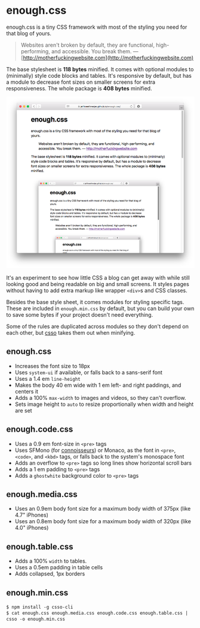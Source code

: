 # enough.css

enough.css is a tiny CSS framework with most of the styling you need for that
blog of yours.

> Websites aren't broken by default, they are functional, high-performing, and
> accessible. You break them.
&mdash; [http://motherfuckingwebsite.com](http://motherfuckingwebsite.com)

The base stylesheet is **118 bytes** minified. It comes with optional modules
to (minimally) style code blocks and tables. It's responsive by default, but
has a module to decrease font sizes on smaller screens for extra
responsiveness. The whole package is **408 bytes** minified.

[![enough.css](screenshot.png)](https://jeffkreeftmeijer.github.io/enough.css/)

It's an experiment to see how little CSS a blog can get away with while still
looking good and being readable on big and small screens. It styles pages
without having to add extra markup like wrapper `<div>`s and CSS classes.

Besides the base style sheet, it comes modules for styling specific
tags. These are included in `enough.min.css` by default, but you can build your
own to save some bytes if your project doesn't need everything.

Some of the rules are duplicated across modules so they don't depend on each
other, but [csso](https://github.com/css/csso) takes them out when minifying.

## enough.css

- Increases the font size to 18px
- Uses `system-ui` if available, or falls back to a sans-serif font
- Uses a 1.4 em `line-height`
- Makes the body 40 em wide with 1 em left- and right paddings, and centers it
- Adds a 100% `max-width` to images and videos, so they can't overflow.
- Sets image height to `auto` to resize proportionally when width and height
  are set

## enough.code.css

- Uses a 0.9 em font-size in `<pre>` tags
- Uses SFMono (for
  [connoisseurs](https://github.com/jeffkreeftmeijer/enough.css/commit/d96b26347bf55c0061da5e434974191f3a2d67ed))
  or Monaco, as the font in `<pre>`, `<code>`, and `<kbd>` tags, or falls back
  to the system's monospace font
- Adds an overflow to `<pre>` tags so long lines show horizontal scroll bars
- Adds a 1 em padding to `<pre>` tags
- Adds a `ghostwhite` background color to `<pre>` tags

## enough.media.css

- Uses an 0.9em body font size for a maximum body width of 375px (like 4.7"
  iPhones)
- Uses an 0.8em body font size for a maximum body width of 320px (like 4.0"
  iPhones)

## enough.table.css

- Adds a 100% `width` to tables.
- Uses a 0.5em padding in table cells
- Adds collapsed, 1px borders

## enough.min.css

```
$ npm install -g csso-cli
$ cat enough.css enough.media.css enough.code.css enough.table.css | csso -o enough.min.css
```
